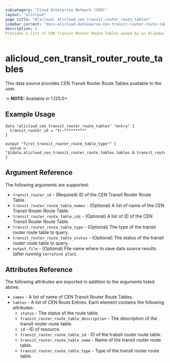 ```yaml
---
subcategory: "Cloud Enterprise Network (CEN)"
layout: "alicloud"
page_title: "Alicloud: alicloud_cen_transit_router_route_tables"
sidebar_current: "docs-alicloud-datasource-cen-transit-router-route-tables"
description: |-
Provides a list of CEN Transit Router Route Tables owned by an Alibaba Cloud account.
---
```


# alicloud\_cen\_transit\_router\_route\_tables

This data source provides CEN Transit Router Route Tables available to the user.

-> **NOTE:** Available in 1.125.0+

## Example Usage

```
data "alicloud_cen_transit_router_route_tables" "entry" {
  transit_router_id = "tr-*********"
}

output "first_transit_router_route_table_type"" {
  value = "${data.alicloud_cen_transit_router_route_tables.tables.0.transit_router_route_table_type}"
}
```

## Argument Reference

The following arguments are supported:

* `transit_router_id` - (Required) ID of the CEN Transit Router Route Table.
* `transit_router_route_table_names` - (Optional) A list of name of the CEN Transit Router Route Table.  
* `transit_router_route_table_ids` - (Optional) A list of ID of the CEN Transit Router Route Table.
* `transit_router_route_table_type` - (Optional) The type of the transit router route table to query.
* `transit_router_route_table_status` - (Optional) The status of the transit router route table to query.
* `output_file` - (Optional) File name where to save data source results (after running `terraform plan`).

## Attributes Reference

The following attributes are exported in addition to the arguments listed above:

* `names` - A list of name of CEN Transit Router Route Tables.
* `tables` - A list of CEN Route Entries. Each element contains the following attributes:
    * `status` - The status of the route table.
    * `transit_router_route_table_description` - The description of the transit router route table.
    * `id` - ID of resource.
    * `transit_router_route_table_id` - ID of the trabsit router route table.
    * `transit_router_route_table_name` - Name of the transit router route table.  
    * `transit_router_route_table_type` - Type of the transit router route table.
